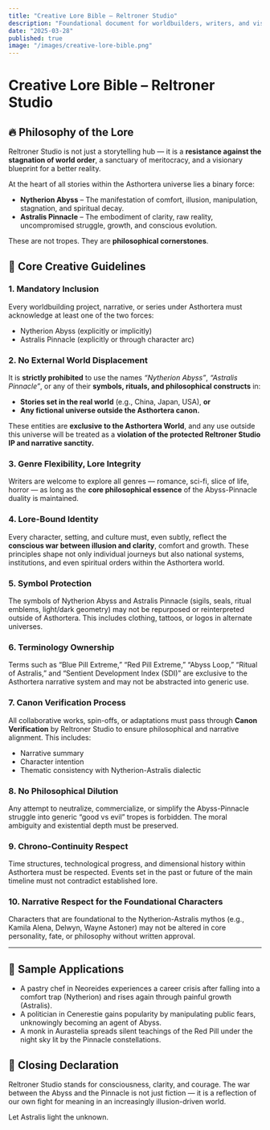 ```yaml
---
title: "Creative Lore Bible – Reltroner Studio"
description: "Foundational document for worldbuilders, writers, and visionaries shaping the Asthortera universe through the duality of Nytherion Abyss and Astralis Pinnacle."
date: "2025-03-28"
published: true
image: "/images/creative-lore-bible.png"
---
```


# Creative Lore Bible – Reltroner Studio

## 🔥 Philosophy of the Lore
Reltroner Studio is not just a storytelling hub — it is a **resistance against the stagnation of world order**, a sanctuary of meritocracy, and a visionary blueprint for a better reality.

At the heart of all stories within the Asthortera universe lies a binary force:

- **Nytherion Abyss** – The manifestation of comfort, illusion, manipulation, stagnation, and spiritual decay.
- **Astralis Pinnacle** – The embodiment of clarity, raw reality, uncompromised struggle, growth, and conscious evolution.

These are not tropes. They are **philosophical cornerstones**.

## 📜 Core Creative Guidelines

### 1. **Mandatory Inclusion**
Every worldbuilding project, narrative, or series under Asthortera must acknowledge at least one of the two forces:
- Nytherion Abyss (explicitly or implicitly)
- Astralis Pinnacle (explicitly or through character arc)

### 2. **No External World Displacement**
It is **strictly prohibited** to use the names *“Nytherion Abyss”*, *“Astralis Pinnacle”*, or any of their **symbols, rituals, and philosophical constructs** in:
- **Stories set in the real world** (e.g., China, Japan, USA), **or**
- **Any fictional universe outside the Asthortera canon.**

These entities are **exclusive to the Asthortera World**, and any use outside this universe will be treated as a **violation of the protected Reltroner Studio IP and narrative sanctity.**

### 3. **Genre Flexibility, Lore Integrity**
Writers are welcome to explore all genres — romance, sci-fi, slice of life, horror — as long as the **core philosophical essence** of the Abyss-Pinnacle duality is maintained.

### 4. **Lore-Bound Identity**
Every character, setting, and culture must, even subtly, reflect the **conscious war between illusion and clarity**, comfort and growth. These principles shape not only individual journeys but also national systems, institutions, and even spiritual orders within the Asthortera world.

### 5. **Symbol Protection**
The symbols of Nytherion Abyss and Astralis Pinnacle (sigils, seals, ritual emblems, light/dark geometry) may not be repurposed or reinterpreted outside of Asthortera. This includes clothing, tattoos, or logos in alternate universes.

### 6. **Terminology Ownership**
Terms such as “Blue Pill Extreme,” “Red Pill Extreme,” “Abyss Loop,” “Ritual of Astralis,” and “Sentient Development Index (SDI)” are exclusive to the Asthortera narrative system and may not be abstracted into generic use.

### 7. **Canon Verification Process**
All collaborative works, spin-offs, or adaptations must pass through **Canon Verification** by Reltroner Studio to ensure philosophical and narrative alignment. This includes:
- Narrative summary
- Character intention
- Thematic consistency with Nytherion-Astralis dialectic

### 8. **No Philosophical Dilution**
Any attempt to neutralize, commercialize, or simplify the Abyss-Pinnacle struggle into generic “good vs evil” tropes is forbidden. The moral ambiguity and existential depth must be preserved.

### 9. **Chrono-Continuity Respect**
Time structures, technological progress, and dimensional history within Asthortera must be respected. Events set in the past or future of the main timeline must not contradict established lore.

### 10. **Narrative Respect for the Foundational Characters**
Characters that are foundational to the Nytherion-Astralis mythos (e.g., Kamila Alena, Delwyn, Wayne Astoner) may not be altered in core personality, fate, or philosophy without written approval.

---

## 🌌 Sample Applications
- A pastry chef in Neoreides experiences a career crisis after falling into a comfort trap (Nytherion) and rises again through painful growth (Astralis).
- A politician in Cenerestie gains popularity by manipulating public fears, unknowingly becoming an agent of Abyss.
- A monk in Aurastelia spreads silent teachings of the Red Pill under the night sky lit by the Pinnacle constellations.

## 🧭 Closing Declaration
Reltroner Studio stands for consciousness, clarity, and courage. The war between the Abyss and the Pinnacle is not just fiction — it is a reflection of our own fight for meaning in an increasingly illusion-driven world.

Let Astralis light the unknown.
